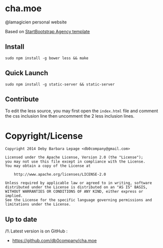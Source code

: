 cha.moe
=======

@lamagicien personal website

Based on [StartBootstrap Agency template](https://github.com/IronSummitMedia/startbootstrap-agency)

Install
-------

```shell
sudo npm install -g bower less && make
```

Quick Launch
-------------

```shell
sudo npm install -g static-server && static-server
```

Contribute
----------

To edit the less source, you may first open the `index.html` file and comment
the css inclusion line then uncomment the 2 less inclusion lines.

Copyright/License
=================

    Copyright 2014 Deby Barbara Lepage <db0company@gmail.com>
   
    Licensed under the Apache License, Version 2.0 (the "License");
    you may not use this file except in compliance with the License.
    You may obtain a copy of the License at
   
        http://www.apache.org/licenses/LICENSE-2.0
   
    Unless required by applicable law or agreed to in writing, software
    distributed under the License is distributed on an "AS IS" BASIS,
    WITHOUT WARRANTIES OR CONDITIONS OF ANY KIND, either express or implied.
    See the License for the specific language governing permissions and
    limitations under the License.    
   
Up to date
----------

 /!\ Latest version is on GitHub :
* https://github.com/db0company/cha.moe
